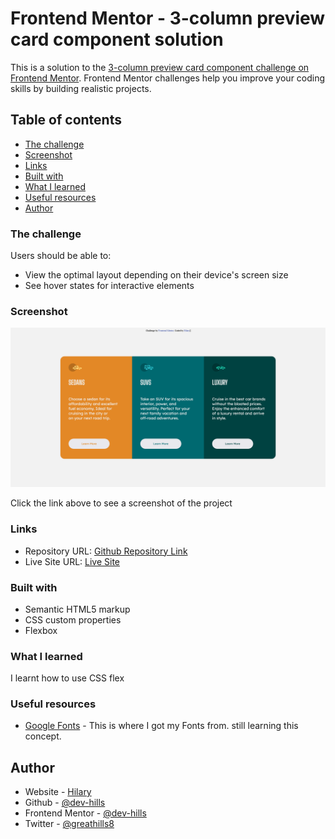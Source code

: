 # Frontend Mentor - 3-column preview card component solution

This is a solution to the [3-column preview card component challenge on Frontend Mentor](https://www.frontendmentor.io/challenges/3column-preview-card-component-pH92eAR2-). Frontend Mentor challenges help you improve your coding skills by building realistic projects. 

## Table of contents

  - [The challenge](#the-challenge)
  - [Screenshot](#screenshot)
  - [Links](#links)
  - [Built with](#built-with)
  - [What I learned](#what-i-learned)
  - [Useful resources](#useful-resources)
- [Author](#author)


### The challenge

Users should be able to:

- View the optimal layout depending on their device's screen size
- See hover states for interactive elements

### Screenshot

![](./images/screenshoot.png)

Click the link above to see a screenshot of the project

### Links

- Repository URL: [Github Repository Link](https://github.com/dev-hills/3-column-preview-card)
- Live Site URL: [Live Site](https://3-column-preview-card-hills.netlify.app)



### Built with

- Semantic HTML5 markup
- CSS custom properties
- Flexbox


### What I learned

I learnt how to use CSS flex


### Useful resources

- [Google Fonts](https://www.fonts.google.com) - This is where I got my Fonts from.
still learning this concept.


## Author

- Website - [Hilary](https://www.instagram.com/i_am_h.i.l.a.r.y)
- Github - [@dev-hills](https://github.com/dev-hills)
- Frontend Mentor - [@dev-hills](https://www.frontendmentor.io/profile/dev-hills)
- Twitter - [@greathills8](https://www.twitter.com/greathills8)

